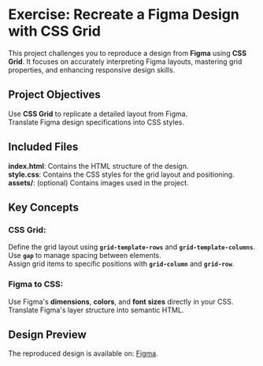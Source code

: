 # Exercise: Recreate a Figma Design with CSS Grid

This project challenges you to reproduce a design from **Figma** using **CSS Grid**. It focuses on accurately interpreting Figma layouts, mastering grid properties, and enhancing responsive design skills.

## Project Objectives

Use **CSS Grid** to replicate a detailed layout from Figma.  
Translate Figma design specifications into CSS styles.

## Included Files

**index.html**: Contains the HTML structure of the design.  
**style.css**: Contains the CSS styles for the grid layout and positioning.  
**assets/**: (optional) Contains images used in the project.

## Key Concepts

### CSS Grid:

Define the grid layout using **`grid-template-rows`** and **`grid-template-columns`**.  
Use **`gap`** to manage spacing between elements.  
Assign grid items to specific positions with **`grid-column`** and **`grid-row`**.

### Figma to CSS:

Use Figma's **dimensions**, **colors**, and **font sizes** directly in your CSS.  
Translate Figma's layer structure into semantic HTML.

## Design Preview

The reproduced design is available on: [Figma](https://www.figma.com/file/Kdm7iqwNxpQkgWWkdJnBqO/Exercise-3---CSS-GRID?type=design&node-id=0%3A1&mode=dev).
